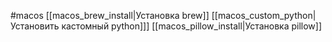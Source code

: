 #macos
[[macos_brew_install|Установка brew]]
[[macos_custom_python|Установить кастомный python]]]
[[macos_pillow_install|Установка pillow]]